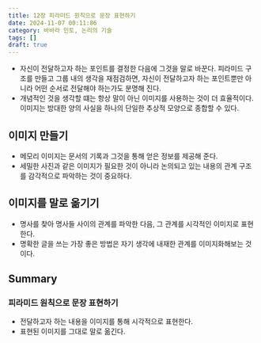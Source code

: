 ```yaml
---
title: 12장 피라미드 원칙으로 문장 표현하기
date: 2024-11-07 00:11:86
category: 바바라 민토, 논리의 기술
tags: []
draft: true
---
```


- 자신이 전달하고자 하는 포인트를 결정한 다음에 그것을 말로 바꾼다. 피라미드 구조를 만들고 그룹 내의 생각을 재점검하면, 자신이 전달하고자 하는 포인트뿐만 아니라 어떤 순서로 전달해야 하는가도 분명해 진다.
- 개념적인 것을 생각할 떄는 항상 말이 아닌 이미지를 사용하는 것이 더 효율적이다. 이미지는 방대한 양의 사실을 하나의 단일한 추상적 모양으로 종합할 수 있다.

## 이미지 만들기

- 메모리 이미지는 문서의 기록과 그것을 통해 얻은 정보를 제공해 준다.
- 세밀한 사진과 같은 이미지가 필요한 것이 아니라 논의되고 있는 내용의 관계 구조를 감각적으로 파악하는 것이 중요하다.

## 이미지를 말로 옮기기

- 명사를 찾아 명사들 사이의 관계를 파악한 다음, 그 관계를 시각적인 이미지로 표현한다.
- 명확한 글을 쓰는 가장 좋은 방법은 자기 생각에 내재한 관계를 이미지화해보는 것이다.

## Summary

### 피라미드 원칙으로 문장 표현하기

- 전달하고자 하는 내용을 이미지를 통해 시각적으로 표현한다.
- 표현된 이미지를 그대로 말로 옮긴다.

